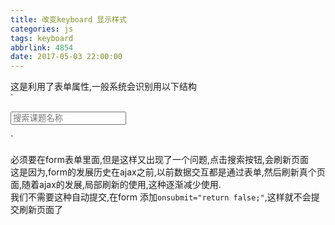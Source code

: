 ```yaml
---
title: 改变keyboard 显示样式
categories: js
tags: keyboard
abbrlink: 4854
date: 2017-05-03 22:00:00
---
```

这是利用了表单属性,一般系统会识别用以下结构  
`<form>
<input type="search" class="mui-input-clear" placeholder="搜索课题名称" id="search_keywords">
</form>`

必须要在form表单里面,但是这样又出现了一个问题,点击搜索按钮,会刷新页面  
这是因为,form的发展历史在ajax之前,以前数据交互都是通过表单,然后刷新真个页面,随着ajax的发展,局部刷新的使用,这种逐渐减少使用.  
我们不需要这种自动提交,在form 添加`onsubmit="return false;"`,这样就不会提交刷新页面了

